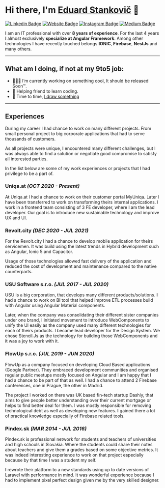 # Hi there, I'm <a href="https://estankovic.com" target="_blank">Eduard Stankovič</a> 👋

[![Linkedin Badge](https://img.shields.io/badge/-LinkedIn-0e76a8?style=flat-square&logo=Linkedin&logoColor=white)](https://www.linkedin.com/in/eduard-stankovi%C4%8D-9449649b/)
[![Website Badge](https://img.shields.io/badge/Website-3b5998?style=flat-square&logo=google-chrome&logoColor=white)](https://estankovic.com)
[![Instagram Badge](https://img.shields.io/badge/-Instagram-e4405f?style=flat-square&logo=Instagram&logoColor=white)](https://www.instagram.com/eduard.stankovic)
[![Medium Badge](https://img.shields.io/badge/medium-%2312100E.svg?&style=for-square&logo=medium&logoColor=white)](https://medium.com/@eduardstankovic)

I am an IT professional with over **8 years of experience**. For the last 4 years I almost exclusively **specialize at Angular Framework**. Among other technologies I have recently touched belongs **IONIC**, **Firebase**, **NestJs** and many others.

<hr>

## What am I doing, if not at my 9to5 job:

- 👨🏻‍💻 I’m currently working on something cool, It should be released Soon™.
- 💬 Helping friend to learn coding.
- 📝 Time to time, [I draw something](https://www.instagram.com/eduard.stankovic/)

<hr>


## Experiences

During my career I had chance to work on many different projects. From small personal project to big corporate applications that had to serve thousands of customers.

As all projects were unique, I encountered many different challenges, but I was always able to find a solution or negotiate good compromise to satisfy all interested parties.

In the list below are some of my work experiences or projects that I had privilege to be a part of.


### Uniqa.at ***(OCT 2020 - Present)***

At Uniqa.at I had a chance to work on their customer portal MyUniqa. Later I have been transferred to work on transforming theirs internal applications. I work in a frontend team consisting of 3 FE developer, where I am the lead developer. Our goal is to introduce new sustainable technology and improve UX and UI.


### Revolt.city ***(DEC 2020 - JUL 2021)***
For the Revolt.city I had a chance to develop mobile application for theirs servicemen. It was build using the latest trends in Hybrid development such as Angular, Ionic 5 and Capacitor.

Usage of those technologies allowed fast delivery of the application and reduced the cost of development and maintenance compared to the native counterparts.

### USU Software s.r.o. ***(JUL 2017 - JUL 2020)***
USU is a big corporation, that develops many different products/solutions. I had a chance to work on BI tool that helped improve ETL processes build with Angular using Angular Material components.

Later, when the company was consolidating their different sister companies under one brand, I initiated movement to introduce WebComponents to unify the UI easily as the company used many different technologies for each of theirs products. I became lead developer for the Design System. We chose Stencil.Js as the technology for building those WebComponents and it was a joy to work with it.

### FlowUp s.r.o. ***(JUL 2019 - JUN 2020)***
FlowUp as a company focused on developing Cloud Based applications (Google Partner). They embraced development communities and organised regular public meetups mostly focused on Angular and I am happy that I had a chance to be part of that as well. I had a chance to attend 2 Firebase conferences, one in Prague, the other in Madrid.

The project I worked on there was UK based fin-tech startup Dashly, that aims to give people better understanding over their current mortgage or helps to find better deal for them. I was mostly responsible for removing technological debt as well as developing new features. I gained there a lot of practical knowledge especially of Firebase related tools.

### Pindex.sk ***(MAR 2014 - JUL 2016)***
Pindex.sk is professional network for students and teachers of universities and high schools in Slovakia. Where the students could share their notes about teachers and give them a grades based on some objective metrics. It was indeed interesting experience to work on that project especially because by that time I was a student my self.

I rewrote their platform to a new standards using up to date versions of Laravel with performance in mind. It was wonderful experience because I had to implement pixel perfect design given me by the very skilled designer.








